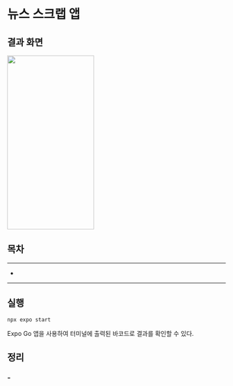 # 뉴스 스크랩 앱

## 결과 화면

<img src="" width="200" height="400">

## 목차

---

- [](#)

---

## 실행

```
npx expo start
```

Expo Go 앱을 사용하여 터미널에 출력된 바코드로 결과를 확인할 수 있다.

## 정리

### -

